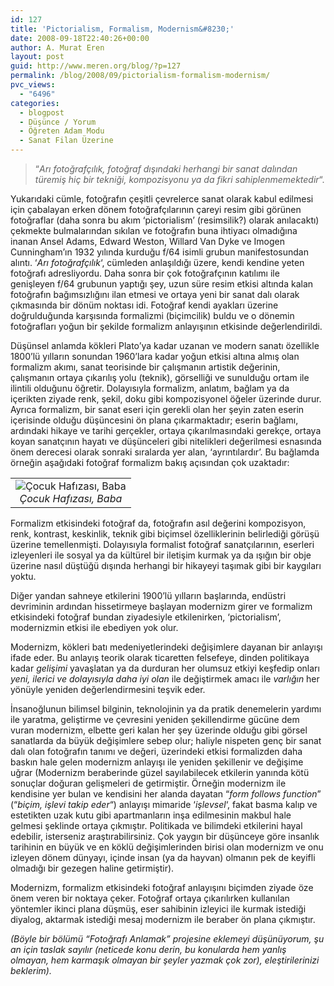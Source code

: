 ```yaml
---
id: 127
title: 'Pictorialism, Formalism, Modernism&#8230;'
date: 2008-09-18T22:40:26+00:00
author: A. Murat Eren
layout: post
guid: http://www.meren.org/blog/?p=127
permalink: /blog/2008/09/pictorialism-formalism-modernism/
pvc_views:
  - "6496"
categories:
  - blogpost
  - Düşünce / Yorum
  - Öğreten Adam Modu
  - Sanat Filan Üzerine
---
```

> &#8220;_Arı fotoğrafçılık, fotoğraf dışındaki herhangi bir sanat dalından türemiş hiç bir tekniği, kompozisyonu ya da fikri sahiplenmemektedir_&#8220;.

Yukarıdaki cümle, fotoğrafın çeşitli çevrelerce sanat olarak kabul edilmesi için çabalayan erken dönem fotoğrafçılarının çareyi resim gibi görünen fotoğraflar (daha sonra bu akım &#8216;pictorialism&#8217; (resimsilik?) olarak anılacaktı) çekmekte bulmalarından sıkılan ve fotoğrafın buna ihtiyacı olmadığına inanan Ansel Adams, Edward Weston, Willard Van Dyke ve Imogen Cunningham&#8217;ın 1932 yılında kurduğu f/64 isimli grubun manifestosundan alıntı. &#8216;_Arı fotoğrafçılık_&#8216;, cümleden anlaşıldığı üzere, kendi kendine yeten fotoğrafı adresliyordu. Daha sonra bir çok fotoğrafçının katılımı ile genişleyen f/64 grubunun yaptığı şey, uzun süre resim etkisi altında kalan fotoğrafın bağımsızlığını ilan etmesi ve ortaya yeni bir sanat dalı olarak çıkmasında bir dönüm noktası idi. Fotoğraf kendi ayakları üzerine doğrulduğunda karşısında formalizmi (biçimcilik) buldu ve o dönemin fotoğrafları yoğun bir şekilde formalizm anlayışının etkisinde değerlendirildi.

Düşünsel anlamda kökleri Plato&#8217;ya kadar uzanan ve modern sanatı özellikle 1800&#8217;lü yılların sonundan 1960&#8217;lara kadar yoğun etkisi altına almış olan formalizm akımı, sanat teorisinde bir çalışmanın artistik değerinin, çalışmanın ortaya çıkarılış yolu (teknik), görselliği ve sunulduğu ortam ile ilintili olduğunu öğretir. Dolayısıyla formalizm, anlatım, bağlam ya da içerikten ziyade renk, şekil, doku gibi kompozisyonel öğeler üzerinde durur. Ayrıca formalizm, bir sanat eseri için gerekli olan her şeyin zaten eserin içerisinde olduğu düşüncesini ön plana çıkarmaktadır; eserin bağlamı, ardındaki hikaye ve tarihi gerçekler, ortaya çıkarılmasındaki gerekçe, ortaya koyan sanatçının hayatı ve düşünceleri gibi nitelikleri değerilmesi esnasında önem derecesi olarak sonraki sıralarda yer alan, &#8216;ayrıntılardır&#8217;. Bu bağlamda örneğin aşağıdaki fotoğraf formalizm bakış açısından çok uzaktadır:

<table border="0" width="100%">
  <tr>
    <td align="center">
      <img title="Çocuk Hafızası, Baba" src="{{ site.baseurl }}/images/pictorialism-formalism-modernism-03-cocuk-hafizasi-baba.jpg" alt="Çocuk Hafızası, Baba" /><br /> <em>Çocuk Hafızası, Baba</em>
    </td>
  </tr>
</table>

Formalizm etkisindeki fotoğraf da, fotoğrafın asıl değerini kompozisyon, renk, kontrast, keskinlik, teknik gibi biçimsel özelliklerinin belirlediği görüşü üzerine temellenmişti. Dolayısıyla formalist fotoğraf sanatçılarının, eserleri izleyenleri ile sosyal ya da kültürel bir iletişim kurmak ya da ışığın bir obje üzerine nasıl düştüğü dışında herhangi bir hikayeyi taşımak gibi bir kaygıları yoktu.

Diğer yandan sahneye etkilerini 1900&#8217;lü yılların başlarında, endüstri devriminin ardından hissetirmeye başlayan modernizm girer ve formalizm etkisindeki fotoğraf bundan ziyadesiyle etkilenirken, &#8216;pictorialism&#8217;, modernizmin etkisi ile ebediyen yok olur.

Modernizm, kökleri batı medeniyetlerindeki değişimlere dayanan bir anlayışı ifade eder. Bu anlayış teorik olarak ticaretten felsefeye, dinden politikaya kadar _gelişimi_ yavaşlatan ya da durduran her olumsuz etkiyi keşfedip onları _yeni, ilerici ve dolayısıyla daha iyi olan_ ile değiştirmek amacı ile _varlığın_ her yönüyle yeniden değerlendirmesini teşvik eder.

İnsanoğlunun bilimsel bilginin, teknolojinin ya da pratik denemelerin yardımı ile yaratma, geliştirme ve çevresini yeniden şekillendirme gücüne dem vuran modernizm, elbette geri kalan her şey üzerinde olduğu gibi görsel sanatlarda da büyük değişimlere sebep olur; haliyle nispeten genç bir sanat dalı olan fotoğrafın tanımı ve değeri, üzerindeki etkisi formalizden daha baskın hale gelen modernizm anlayışı ile yeniden şekillenir ve değişime uğrar (Modernizm beraberinde güzel sayılabilecek etkilerin yanında kötü sonuçlar doğuran gelişmeleri de getirmiştir. Örneğin modernizm ile kendisine yer bulan ve kendisini her alanda dayatan &#8220;_form follows function_&#8221; (&#8220;_biçim, işlevi takip eder_&#8220;) anlayışı mimaride &#8216;_işlevsel_&#8216;, fakat basma kalıp ve estetikten uzak kutu gibi apartmanların inşa edilmesinin makbul hale gelmesi şeklinde ortaya çıkmıştır. Politikada ve bilimdeki etkilerini hayal edebilir, isterseniz araştırabilirsiniz. Çok yaygın bir düşünceye göre insanlık tarihinin en büyük ve en köklü değişimlerinden birisi olan modernizm ve onu izleyen dönem dünyayı, içinde insan (ya da hayvan) olmanın pek de keyifli olmadığı bir gezegen haline getirmiştir).

Modernizm, formalizm etkisindeki fotoğraf anlayışını biçimden ziyade öze önem veren bir noktaya çeker. Fotoğraf ortaya çıkarılırken kullanılan yöntemler ikinci plana düşmüş, eser sahibinin izleyici ile kurmak istediği diyalog, aktarmak istediği mesaj modernizm ile beraber ön plana çıkmıştır.

_(Böyle bir bölümü &#8220;Fotoğrafı Anlamak&#8221; projesine eklemeyi düşünüyorum, şu an için taslak sayılır (neticede konu derin, bu konularda hem yanlış olmayan, hem karmaşık olmayan bir şeyler yazmak çok zor), eleştirilerinizi beklerim)._
